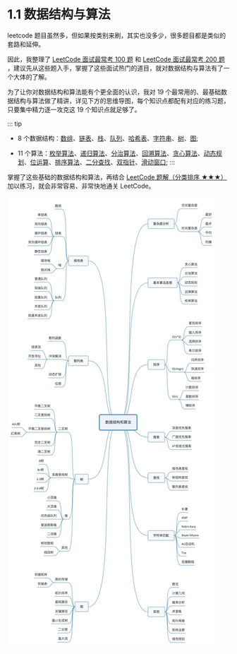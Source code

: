 # 1.1 数据结构与算法

leetcode 题目虽然多，但如果按类别来刷，其实也没多少，很多题目都是类似的套路和延伸。

因此，我整理了 [LeetCode 面试最常考 100 题](../outline/4_interview_100_list) 和 [LeetCode 面试最常考 200 题](../outline/5_interview_200_list) ，建议先从这些题入手，掌握了这些面试热门的道目，就对数据结构与算法有了一个大体的了解。

为了让你对数据结构和算法能有个更全面的认识，我对 19 个最常用的、最基础数据结构与算法做了精讲，详见下方的思维导图，每个知识点都配有对应的练习题，只要集中精力逐一攻克这 19 个知识点就足够了。

::: tip
- 8 个数据结构：[数组](../ds/0_array)、[链表](../ds/1_linked_list)、[栈](../ds/2_stack)、[队列](../ds/3_queue)、[哈希表](../ds/4_hash_table)、[字符串](../ds/5_string)、[树](../ds/6_tree)、[图](../ds/7_graph);

- 11 个算法：[枚举算法](../algorithm/0_enumeration)、[递归算法](../algorithm/1_recursion)、[分治算法](../algorithm/2_divide_conquer)、[回溯算法](../algorithm/3_backtracking)、[贪心算法](../algorithm/4_greed)、[动态规划](../algorithm/5_dynamic_programming)、[位运算](../algorithm/6_bit)、[排序算法](../algorithm/7_sort)、[二分查找](../algorithm/8_binary_search)、[双指针](../algorithm/9_two_pointer)、[滑动窗口](../algorithm/10_slide_window);
:::

掌握了这些基础的数据结构和算法，再结合 [LeetCode 题解（分类排序 ★★★）](../outline/3_categories_list) 加以练习，就会非常容易、非常快地通关 LeetCode。

![](../../../assets/images/913e0ababe43a2d57267df5c5f0832a7.png)
